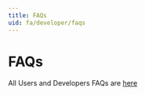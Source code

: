 ```yaml
---
title: FAQs
uid: fa/developer/faqs
---
```


# FAQs

All Users and Developers FAQs are [here](xref:en/user-guide/installing/faq)